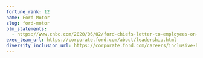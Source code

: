 ```yaml
---
fortune_rank: 12
name: Ford Motor
slug: ford-motor
blm_statements:
  - https://www.cnbc.com/2020/06/02/ford-chiefs-letter-to-employees-on-tragic-death-of-george-floyd.html
exec_team_url: https://corporate.ford.com/about/leadership.html
diversity_inclusion_url: https://corporate.ford.com/careers/inclusive-hiring/diversity.html
---
```

